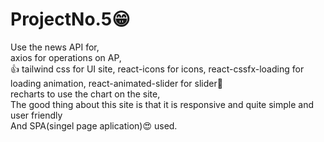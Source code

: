 # ProjectNo.5😁
Use the news API for,<br/>
axios for operations on AP,<br/>👍
tailwind css for UI site, react-icons for icons, react-cssfx-loading for loading animation, react-animated-slider for slider🤩<br/>
recharts to use the chart on the site,<br/>
The good thing about this site is that it is responsive and quite simple and user friendly<br/>
And SPA(singel page aplication)😍 used.
